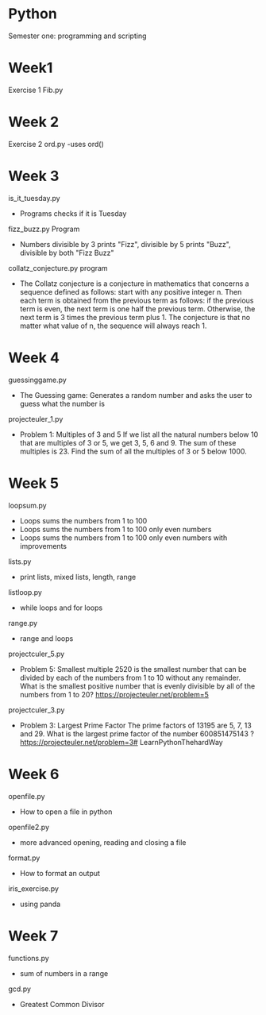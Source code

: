 # Python
Semester one: programming and scripting

# Week1
Exercise 1
Fib.py


# Week 2
Exercise 2
ord.py
-uses ord()


# Week 3
is_it_tuesday.py 
- Programs checks if it is Tuesday


fizz_buzz.py Program
- Numbers divisible by 3 prints "Fizz", divisible by 5 prints "Buzz", divisible by both "Fizz Buzz" 


collatz_conjecture.py program   
- The Collatz conjecture is a conjecture in mathematics that concerns a sequence defined as follows: start with any positive integer n. Then each term is obtained from the previous term as follows: if the previous term is even, the next term is one half the previous term. Otherwise, the next term is 3 times the previous term plus 1. The conjecture is that no matter what value of n, the sequence will always reach 1.

# Week 4
guessinggame.py
- The Guessing game: Generates a random number and asks the user to guess what the number is

projecteuler_1.py
- Problem 1: Multiples of 3 and 5
 If we list all the natural numbers below 10 that are multiples of 3 or 5, we get 3, 5, 6 and 9. The sum of these multiples is 23.
 Find the sum of all the multiples of 3 or 5 below 1000.

# Week 5
loopsum.py
- Loops sums the numbers from 1 to 100
- Loops sums the numbers from 1 to 100 only even numbers
- Loops sums the numbers from 1 to 100 only even numbers with improvements

lists.py
- print lists, mixed lists, length, range 

listloop.py
- while loops and for loops

range.py
- range and loops

projectculer_5.py
- Problem 5: Smallest multiple
2520 is the smallest number that can be divided by each of the numbers from 1 to 10 without any remainder.
What is the smallest positive number that is evenly divisible by all of the numbers from 1 to 20?
https://projecteuler.net/problem=5

projectculer_3.py
- Problem 3: Largest Prime Factor
The prime factors of 13195 are 5, 7, 13 and 29.
What is the largest prime factor of the number 600851475143 ?
https://projecteuler.net/problem=3# LearnPythonThehardWay

# Week 6
openfile.py
- How to open a file in python

openfile2.py
- more advanced opening, reading and closing a file

format.py
- How to format an output

iris_exercise.py
- using panda

# Week 7
functions.py
- sum of numbers in a range

gcd.py
- Greatest Common Divisor